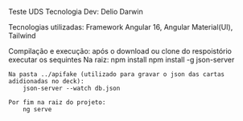 Teste UDS Tecnologia
	Dev: Delio Darwin

Tecnologias utilizadas:
	Framework Angular 16, Angular Material(UI), Tailwind

Compilação e execução: após o download ou clone do respoistório executar os sequintes 
	Na raiz: 
		npm install
		npm install -g json-server

	Na pasta ../apifake (utilizado para gravar o json das cartas adidionadas no deck):
		json-server --watch db.json
		
	Por fim na raiz do projeto:
		ng serve


